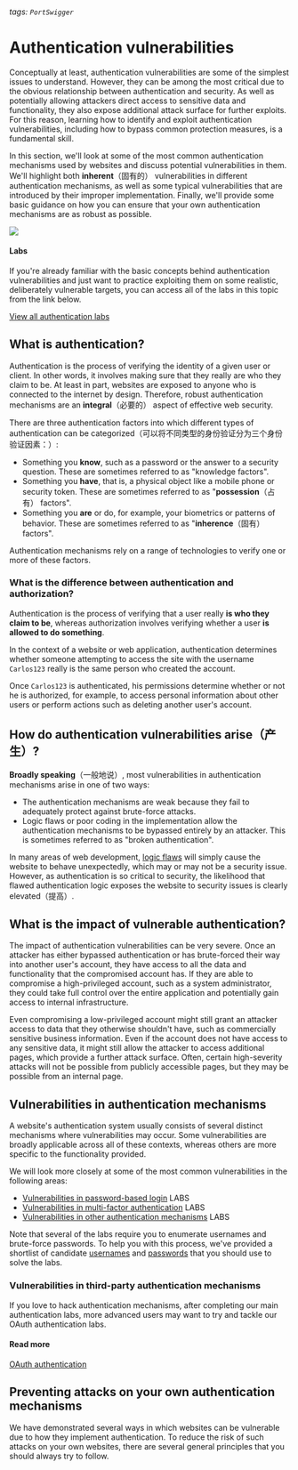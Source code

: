 ###### tags: `PortSwigger`
# Authentication vulnerabilities

Conceptually at least, authentication vulnerabilities are some of the simplest issues to understand. However, they can be among the most critical due to the obvious relationship between authentication and security. As well as potentially allowing attackers direct access to sensitive data and functionality, they also expose additional attack surface for further exploits. For this reason, learning how to identify and exploit authentication vulnerabilities, including how to bypass common protection measures, is a fundamental skill.

In this section, we'll look at some of the most common authentication mechanisms used by websites and discuss potential vulnerabilities in them. We'll highlight both **inherent**（固有的） vulnerabilities in different authentication mechanisms, as well as some typical vulnerabilities that are introduced by their improper implementation. Finally, we'll provide some basic guidance on how you can ensure that your own authentication mechanisms are as robust as possible.

![](https://i.imgur.com/hM5MMZG.png)



#### Labs

If you're already familiar with the basic concepts behind authentication vulnerabilities and just want to practice exploiting them on some realistic, deliberately vulnerable targets, you can access all of the labs in this topic from the link below.

[View all authentication labs](https://portswigger.net/web-security/all-labs#authentication)

## What is authentication?

Authentication is the process of verifying the identity of a given user or client. In other words, it involves making sure that they really are who they claim to be. At least in part, websites are exposed to anyone who is connected to the internet by design. Therefore, robust authentication mechanisms are an **integral**（必要的） aspect of effective web security.

There are three authentication factors into which different types of authentication can be categorized（可以将不同类型的身份验证分为三个身份验证因素：）:

- Something you **know**, such as a password or the answer to a security question. These are sometimes referred to as "knowledge factors".
- Something you **have**, that is, a physical object like a mobile phone or security token. These are sometimes referred to as "**possession**（占有） factors".
- Something you **are** or do, for example, your biometrics or patterns of behavior. These are sometimes referred to as "**inherence**（固有） factors".

Authentication mechanisms rely on a range of technologies to verify one or more of these factors.

### What is the difference between authentication and authorization?

Authentication is the process of verifying that a user really **is who they claim to be**, whereas authorization involves verifying whether a user **is allowed to do something**.

In the context of a website or web application, authentication determines whether someone attempting to access the site with the username `Carlos123` really is the same person who created the account.

Once `Carlos123` is authenticated, his permissions determine whether or not he is authorized, for example, to access personal information about other users or perform actions such as deleting another user's account.

## How do authentication vulnerabilities **arise**（产生）?

**Broadly speaking**（一般地说）, most vulnerabilities in authentication mechanisms arise in one of two ways:

- The authentication mechanisms are weak because they fail to adequately protect against brute-force attacks.
- Logic flaws or poor coding in the implementation allow the authentication mechanisms to be bypassed entirely by an attacker. This is sometimes referred to as "broken authentication".

In many areas of web development, [logic flaws](https://portswigger.net/web-security/logic-flaws) will simply cause the website to behave unexpectedly, which may or may not be a security issue. However, as authentication is so critical to security, the likelihood that flawed authentication logic exposes the website to security issues is clearly elevated（提高）.

## What is the impact of vulnerable authentication?

The impact of authentication vulnerabilities can be very severe. Once an attacker has either bypassed authentication or has brute-forced their way into another user's account, they have access to all the data and functionality that the compromised account has. If they are able to compromise a high-privileged account, such as a system administrator, they could take full control over the entire application and potentially gain access to internal infrastructure.

Even compromising a low-privileged account might still grant an attacker access to data that they otherwise shouldn't have, such as commercially sensitive business information. Even if the account does not have access to any sensitive data, it might still allow the attacker to access additional pages, which provide a further attack surface. Often, certain high-severity attacks will not be possible from publicly accessible pages, but they may be possible from an internal page.

## Vulnerabilities in authentication mechanisms

A website's authentication system usually consists of several distinct mechanisms where vulnerabilities may occur. Some vulnerabilities are broadly applicable across all of these contexts, whereas others are more specific to the functionality provided.

We will look more closely at some of the most common vulnerabilities in the following areas:

- [Vulnerabilities in password-based login](https://portswigger.net/web-security/authentication/password-based) LABS
- [Vulnerabilities in multi-factor authentication](https://portswigger.net/web-security/authentication/multi-factor) LABS
- [Vulnerabilities in other authentication mechanisms](https://portswigger.net/web-security/authentication/other-mechanisms) LABS

Note that several of the labs require you to enumerate usernames and brute-force passwords. To help you with this process, we've provided a shortlist of candidate [usernames](https://portswigger.net/web-security/authentication/auth-lab-usernames) and [passwords](https://portswigger.net/web-security/authentication/auth-lab-passwords) that you should use to solve the labs.

### Vulnerabilities in third-party authentication mechanisms

If you love to hack authentication mechanisms, after completing our main authentication labs, more advanced users may want to try and tackle our OAuth authentication labs.

#### Read more

[OAuth authentication](https://portswigger.net/web-security/oauth)

## Preventing attacks on your own authentication mechanisms

We have demonstrated several ways in which websites can be vulnerable due to how they implement authentication. To reduce the risk of such attacks on your own websites, there are several general principles that you should always try to follow.

